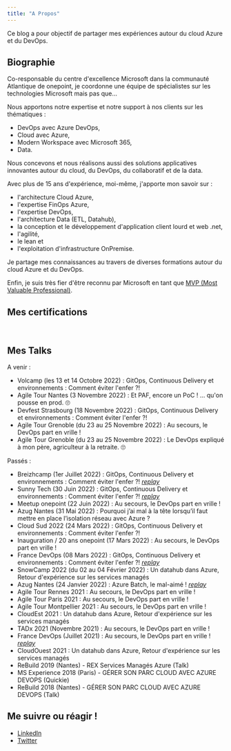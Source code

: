 ```yaml
---
title: "A Propos"
---
```

Ce blog a pour objectif de partager mes expériences autour du cloud Azure et du DevOps.

## Biographie

Co-responsable du centre d'excellence Microsoft dans la communauté Atlantique de onepoint, je coordonne une équipe de spécialistes sur les technologies Microsoft mais pas que... 

Nous apportons notre expertise et notre support à nos clients sur les thématiques :

- DevOps avec Azure DevOps, 
- Cloud avec Azure, 
- Modern Workspace avec Microsoft 365, 
- Data. 

Nous concevons et nous réalisons aussi des solutions applicatives innovantes autour du cloud, du DevOps, du collaboratif et de la data. 

Avec plus de 15 ans d'expérience, moi-même, j'apporte mon savoir sur :

- l'architecture Cloud Azure, 
- l'expertise FinOps Azure, 
- l'expertise DevOps, 
- l'architecture Data (ETL, Datahub), 
- la conception et le développement d'application client lourd et web .net, 
- l'agilité, 
- le lean et 
- l'exploitation d'infrastructure OnPremise.
  
Je partage mes connaissances au travers de diverses formations autour du cloud Azure et du DevOps.

Enfin, je suis très fier d'être reconnu par Microsoft en tant que [MVP (Most Valuable Professional)](https://mvp.microsoft.com/fr-fr/PublicProfile/5004832?fullName=Philippe%20MORISSEAU).

## Mes certifications

<div data-iframe-width="150" data-iframe-height="270" data-share-badge-id="dc28d816-0721-44fd-8506-e0b9a2f200f6" data-share-badge-host="https://www.credly.com" style="display: inline-block;"></div>
<div data-iframe-width="150" data-iframe-height="270" data-share-badge-id="bd5c4974-eb9e-4181-8fd6-d1b984045e07" data-share-badge-host="https://www.credly.com" style="display: inline-block;"></div>
<div data-iframe-width="150" data-iframe-height="270" data-share-badge-id="474e2741-6015-4858-9cf0-bb70b13224f8" data-share-badge-host="https://www.credly.com" style="display: inline-block;"></div>
<div data-iframe-width="150" data-iframe-height="270" data-share-badge-id="87c01da4-9158-4f58-b396-282c96e2a98f" data-share-badge-host="https://www.credly.com" style="display: inline-block;"></div>
<div data-iframe-width="150" data-iframe-height="270" data-share-badge-id="748def44-5ad6-49a3-b8e1-fdc07dae4458" data-share-badge-host="https://www.credly.com" style="display: inline-block;"></div>
<script type="text/javascript" async src="//cdn.credly.com/assets/utilities/embed.js"></script>

## Mes Talks

A venir :

- Volcamp (les 13 et 14 Octobre 2022) : GitOps, Continuous Delivery et environnements : Comment éviter l'enfer ?!
- Agile Tour Nantes (3 Novembre 2022) : Et PAF, encore un PoC ! ... qu'on pousse en prod. 🙄
- Devfest Strasbourg (18 Novembre 2022) : GitOps, Continuous Delivery et environnements : Comment éviter l'enfer ?!
- Agile Tour Grenoble (du 23 au 25 Novembre 2022) :  Au secours, le DevOps part en vrille !
- Agile Tour Grenoble (du 23 au 25 Novembre 2022) :  Le DevOps expliqué à mon père, agriculteur à la retraite. 🙄

Passés :

- Breizhcamp (1er Juillet 2022) : GitOps, Continuous Delivery et environnements : Comment éviter l'enfer ?! *[replay](https://youtu.be/dVFyacA1-iI)*
- Sunny Tech (30 Juin 2022) : GitOps, Continuous Delivery et environnements : Comment éviter l'enfer ?! *[replay](https://youtu.be/OsfJtpqw6iM)*
- Meetup onepoint (22 Juin 2022) : Au secours, le DevOps part en vrille !
- Azug Nantes (31 Mai 2022) : Pourquoi j’ai mal à la tête lorsqu’il faut mettre en place l’isolation réseau avec Azure ?
- Cloud Sud 2022 (24 Mars 2022) : GitOps, Continuous Delivery et environnements : Comment éviter l'enfer ?!
- Inauguration / 20 ans onepoint (17 Mars 2022) : Au secours, le DevOps part en vrille !
- France DevOps (08 Mars 2022) : GitOps, Continuous Delivery et environnements : Comment éviter l'enfer ?! *[replay](https://youtu.be/BJVhxnDVpks)*
- SnowCamp 2022 (du 02 au 04 Février 2022) : Un datahub dans Azure, Retour d'expérience sur les services managés
- Azug Nantes (24 Janvier 2022) : Azure Batch, le mal-aimé ! *[replay](https://youtu.be/g_vI5aUPIwo)*
- Agile Tour Rennes 2021 : Au secours, le DevOps part en vrille !
- Agile Tour Paris 2021 : Au secours, le DevOps part en vrille !
- Agile Tour Montpellier 2021 : Au secours, le DevOps part en vrille !
- CloudEst 2021 : Un datahub dans Azure, Retour d'expérience sur les services managés
- TADx 2021 (Novembre 2021) : Au secours, le DevOps part en vrille !
- France DevOps (Juillet 2021) : Au secours, le DevOps part en vrille ! *[replay](https://youtu.be/BDQ4C6y7-ss)*
- CloudOuest 2021 : Un datahub dans Azure, Retour d'expérience sur les services managés
- ReBuild 2019 (Nantes) - REX Services Managés Azure (Talk)
- MS Experience 2018 (Paris) - GÉRER SON PARC CLOUD AVEC AZURE DEVOPS (Quickie)
- ReBuild 2018 (Nantes) - GÉRER SON PARC CLOUD AVEC AZURE DEVOPS (Talk)

## Me suivre ou réagir !

- [LinkedIn](https://www.linkedin.com/in/pmorisseau/)
- [Twitter](https://twitter.com/morisseauphi)
